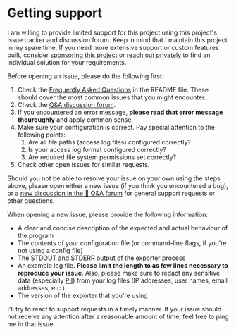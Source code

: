# Getting support

I am willing to provide limited support for this project using this project's issue tracker and discussion forum. Keep in mind that I maintain this project in my spare time. If you need more extensive support or custom features built, consider [sponsoring this project](https://github.com/sponsors/martin-helmich) or [reach out privately](https://www.martin-helmich.de/en/about-me.html) to find an individual solution for your requirements.

Before opening an issue, please do the following first:

1. Check the [Frequently Asked Questions][faq] in the README file. These should cover the most common issues that you might encounter.
1. Check the [Q&A discussion forum][qa].
1. If you encountered an error message, **please read that error message thouroughly** and apply common sense.
1. Make sure your configuration is correct. Pay special attention to the following points:
    1. Are all file paths (access log files) configured correctly?
    1. Is your access log format configured correctly?
    1. Are required file system permissions set correctly?
1. Check other open issues for similar requests.

Should you not be able to resolve your issue on your own using the steps above, please open either a new issue (if you think you encountered a bug), or a [new discussion in the :pray: Q&A forum][qa] for general support requests or other questions.

When opening a new issue, please provide the following information:

- A clear and concise description of the expected and actual behaviour of the program
- The contents of your configuration file (or command-line flags, if you're not using a config file)
- The STDOUT and STDERR output of the exporter process
- An example log file. **Please limit the length to as few lines necessary to reproduce your issue**. Also, please make sure to redact any sensitive data (especially [PII][pii]) from your log files (IP addresses, user names, email addresses, etc.).
- The version of the exporter that you're using

I'll try to react to support requests in a timely manner. If your issue should not receive any attention after a reasonable amount of time, feel free to ping me in that issue.

[faq]: https://github.com/martin-helmich/prometheus-nginxlog-exporter#frequently-asked-questions
[qa]: https://github.com/martin-helmich/prometheus-nginxlog-exporter/discussions?discussions_q=category%3AQ%26A
[pii]: https://en.wikipedia.org/w/index.php?title=Personally_identifiable_information&redirect=no
[~question]: https://img.shields.io/badge/-question-cc317c.svg